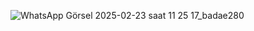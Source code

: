 ![WhatsApp Görsel 2025-02-23 saat 11 25 17_badae280](https://github.com/user-attachments/assets/754cdd0d-9825-418c-a11d-d67db96438ee)

